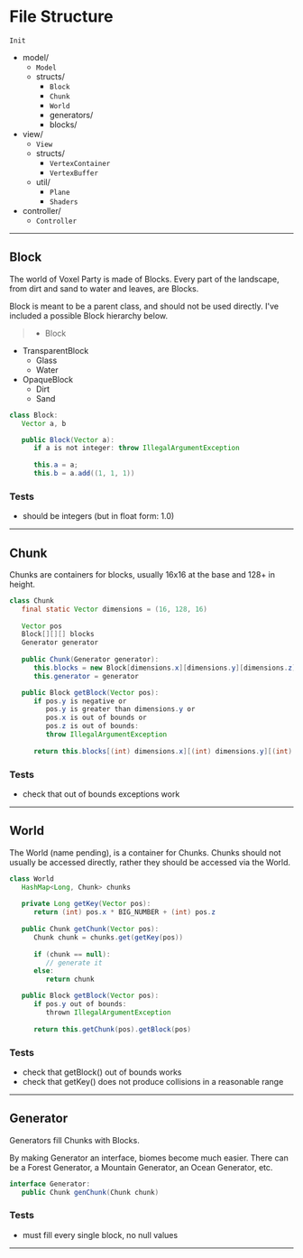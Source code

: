 # File Structure


`Init`

* model/
    * `Model` 
    * structs/
        * `Block`
        * `Chunk`
        * `World`
        * generators/
        * blocks/
* view/
    * `View`
    * structs/
        * `VertexContainer`
        * `VertexBuffer`
    * util/
        * `Plane`
        * `Shaders`
* controller/
    * `Controller` 

---

## Block
The world of Voxel Party is made of Blocks. Every part of the landscape, from dirt and sand to water and leaves, are Blocks.

Block is meant to be a parent class, and should not be used directly. I've included a possible Block hierarchy below.

> * Block
   * TransparentBlock
      * Glass
      * Water
   * OpaqueBlock
      * Dirt
      * Sand

```java
class Block:
   Vector a, b

   public Block(Vector a):
      if a is not integer: throw IllegalArgumentException
      
      this.a = a;
      this.b = a.add((1, 1, 1))
```

### Tests
* should be integers (but in float form: 1.0)

---

## Chunk
Chunks are containers for blocks, usually 16x16 at the base and 128+ in height.

```java
class Chunk
   final static Vector dimensions = (16, 128, 16)
   
   Vector pos
   Block[][][] blocks
   Generator generator
   
   public Chunk(Generator generator):
      this.blocks = new Block[dimensions.x][dimensions.y][dimensions.z]
      this.generator = generator

   public Block getBlock(Vector pos):
      if pos.y is negative or
         pos.y is greater than dimensions.y or
         pos.x is out of bounds or
         pos.z is out of bounds:
         throw IllegalArgumentException
      
      return this.blocks[(int) dimensions.x][(int) dimensions.y][(int) dimensions.z]

```

### Tests
* check that out of bounds exceptions work

---

## World
The World (name pending), is a container for Chunks. Chunks should not usually be accessed directly, rather they should be accessed via the World.

```java
class World
   HashMap<Long, Chunk> chunks
   
   private Long getKey(Vector pos):
      return (int) pos.x * BIG_NUMBER + (int) pos.z
   
   public Chunk getChunk(Vector pos):
      Chunk chunk = chunks.get(getKey(pos))
      
      if (chunk == null):
         // generate it
      else:
         return chunk

   public Block getBlock(Vector pos):
      if pos.y out of bounds:
         thrown IllegalArgumentException
   
      return this.getChunk(pos).getBlock(pos)

```

### Tests
* check that getBlock() out of bounds works
* check that getKey() does not produce collisions in a reasonable range

---

## Generator
Generators fill Chunks with Blocks.

By making Generator an interface, biomes become much easier. There can be a Forest Generator, a Mountain Generator, an Ocean Generator, etc.
```java
interface Generator:
   public Chunk genChunk(Chunk chunk)

```

### Tests
* must fill every single block, no null values


---

